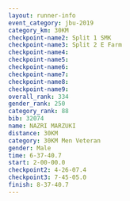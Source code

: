 ```yaml
---
layout: runner-info 
event_category: jbu-2019 
category_km: 30KM 
checkpoint-name2: Split 1 SMK 
checkpoint-name3: Split 2 E Farm 
checkpoint-name4: 
checkpoint-name5: 
checkpoint-name6: 
checkpoint-name7: 
checkpoint-name8: 
checkpoint-name9: 
overall_rank: 334
gender_rank: 250
category_rank: 88
bib: 32074
name: NAZRI MARZUKI
distance: 30KM
category: 30KM Men Veteran
gender: Male
time: 6-37-40.7
start: 2-00-00.0
checkpoint2: 4-26-07.4
checkpoint3: 7-45-05.0
finish: 8-37-40.7
---
```

